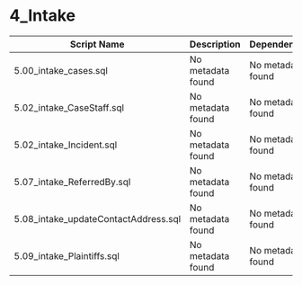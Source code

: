 # 4_Intake

| Script Name | Description | Dependencies |
|-------------|-------------|-------------|
| 5.00_intake_cases.sql | No metadata found | No metadata found |
| 5.02_intake_CaseStaff.sql | No metadata found | No metadata found |
| 5.02_intake_Incident.sql | No metadata found | No metadata found |
| 5.07_intake_ReferredBy.sql | No metadata found | No metadata found |
| 5.08_intake_updateContactAddress.sql | No metadata found | No metadata found |
| 5.09_intake_Plaintiffs.sql | No metadata found | No metadata found |
